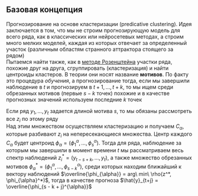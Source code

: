 ## Базовая концепция
Прогнозирование на основе кластеризации (predicative clustering). Идея заключается в том, что мы не строим прогнозирующую модель для всего ряда, как в классических или нейросетевых методах, а строим много мелких моделей, каждая из которых отвечает за определенный участок (различным областям странного аттрактора стоящего за рядом)  
Пытаемся найти также, как в [методе Розенштейна](Rosenstein%20algorithm.md) участки ряда, похожие друг на друга, сгруппировать (кластеризация) и найти центроиды кластеров. В теории они носят название **мотивов**. По факту это процедура *обучения*, а прогнозирование тогда, если мы завершили наблюдение в $t$ и прогнозируем в $t + 1, \dots, t + k$, то мы ищем среди обрезанных мотивов (первые $s - k$ точек) похожие и в качестве прогнозных значений используем последние $k$ точек  

Если ряд $y_1, \dots, y_t$ задается длиной мотива $s$, то мы обязаны рассмотреть все $z_i$ по этому ряду  
Над этим множеством осуществляем кластеризацию и получаем $C_{\alpha}$, которые разбивают $z_i$ на непересекающиеся множества. Центр каждого $C_{\alpha}$ будет центроид $\phi_{\alpha} = (\phi_1^{\alpha}, \dots, \phi_s^{\alpha})$. Тогда для ряда, наблюдение за которым мы завершили в момент времени $t$ мы рассматриваем весь спектр наблюдений $z_i^*=(y_{t - s + k}, \dots, y_t)$, а также множество обрезанных мотивов $\phi_{\alpha}^*=(\phi_1^{\alpha}, \dots, \phi_{s - k}^{\alpha})$, среди которых находим ближайший к вектору наблюдений  $\overline{\phi_{\alpha}} = arg\ min\ \rho(z^*, \phi_{\alpha}^*)$, тогда в качестве прогноза $\hat{y}_{t+j} = \overline{\phi_{s - k + j}^{\alpha}}$